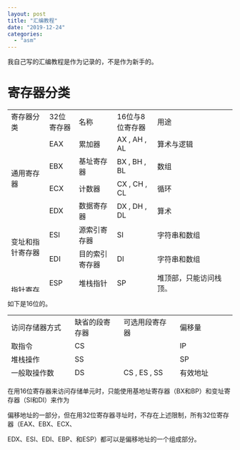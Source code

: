 ```yaml
---
layout: post
title: "汇编教程"
date: "2019-12-24"
categories: 
  - "asm"
---
```


我自己写的汇编教程是作为记录的，不是作为新手的。

# 寄存器分类

<table style="border-collapse: collapse; width: 100%; height: 409px;"><tbody><tr style="height: 24px;"><td style="width: 17.2273%; height: 24px;">寄存器分类</td><td style="width: 11.7727%; height: 24px;">32位寄存器</td><td style="width: 17.2424%; height: 24px;">名称</td><td style="width: 18.091%; height: 24px;">16位与8位寄存器</td><td style="width: 35.6666%; height: 24px;">用途</td></tr><tr style="height: 24px;"><td style="width: 17.2273%; height: 96px;" rowspan="4">通用寄存器</td><td style="width: 11.7727%; height: 24px;">EAX</td><td style="width: 17.2424%; height: 24px;">累加器</td><td style="width: 18.091%; height: 24px;">AX , AH , AL</td><td style="width: 35.6666%; height: 24px;">算术与逻辑</td></tr><tr style="height: 24px;"><td style="width: 11.7727%; height: 24px;">EBX</td><td style="width: 17.2424%; height: 24px;">基址寄存器</td><td style="width: 18.091%; height: 24px;">BX , BH , BL</td><td style="width: 35.6666%; height: 24px;">数组</td></tr><tr style="height: 24px;"><td style="width: 11.7727%; height: 24px;">ECX</td><td style="width: 17.2424%; height: 24px;">计数器</td><td style="width: 18.091%; height: 24px;">CX , CH , CL</td><td style="width: 35.6666%; height: 24px;">循环</td></tr><tr style="height: 24px;"><td style="width: 11.7727%; height: 24px;">EDX</td><td style="width: 17.2424%; height: 24px;">数据寄存器</td><td style="width: 18.091%; height: 24px;">DX , DH , DL</td><td style="width: 35.6666%; height: 24px;">算术</td></tr><tr style="height: 24px;"><td style="width: 17.2273%; height: 48px;" rowspan="2">变址和指针寄存器</td><td style="width: 11.7727%; height: 24px;">ESI</td><td style="width: 17.2424%; height: 24px;">源索引寄存器</td><td style="width: 18.091%; height: 24px;">SI</td><td style="width: 35.6666%; height: 24px;">字符串和数组</td></tr><tr style="height: 24px;"><td style="width: 11.7727%; height: 24px;">EDI</td><td style="width: 17.2424%; height: 24px;">目的索引寄存器</td><td style="width: 18.091%; height: 24px;">DI</td><td style="width: 35.6666%; height: 24px;">字符串和数组</td></tr><tr style="height: 24px;"><td style="width: 17.2273%; height: 49px;" rowspan="2">指针寄存器</td><td style="width: 11.7727%; height: 24px;">ESP</td><td style="width: 17.2424%; height: 24px;">堆栈指针</td><td style="width: 18.091%; height: 24px;">SP</td><td style="width: 35.6666%; height: 24px;">堆顶部，只能访问栈顶。</td></tr><tr style="height: 25px;"><td style="width: 11.7727%; height: 25px;">EBP</td><td style="width: 17.2424%; height: 25px;">基址指针</td><td style="width: 18.091%; height: 25px;">BP</td><td style="width: 35.6666%; height: 25px;">堆底部，基址加偏移可以取堆栈数据</td></tr><tr style="height: 24px;"><td style="width: 17.2273%; height: 24px;"></td><td style="width: 11.7727%; height: 24px;">EIP</td><td style="width: 17.2424%; height: 24px;">指令指针</td><td style="width: 18.091%; height: 24px;">IP</td><td style="width: 35.6666%; height: 24px;">指向下一条指令</td></tr><tr style="height: 24px;"><td style="width: 17.2273%; height: 24px;"></td><td style="width: 11.7727%; height: 24px;">EFlags</td><td style="width: 17.2424%; height: 24px;">标志位</td><td style="width: 18.091%; height: 24px;">flags</td><td style="width: 35.6666%; height: 24px;">状态和控制标志位</td></tr><tr style="height: 24px;"><td style="width: 17.2273%; height: 144px;" rowspan="6">段寄存器</td><td style="width: 11.7727%; height: 24px;">CS</td><td style="width: 17.2424%; height: 24px;">代码段寄存器</td><td style="width: 18.091%; height: 24px;"></td><td style="width: 35.6666%; height: 24px;"></td></tr><tr style="height: 24px;"><td style="width: 11.7727%; height: 24px;">DS</td><td style="width: 17.2424%; height: 24px;">数据段寄存器</td><td style="width: 18.091%; height: 24px;"></td><td style="width: 35.6666%; height: 24px;"></td></tr><tr style="height: 24px;"><td style="width: 11.7727%; height: 24px;">ES</td><td style="width: 17.2424%; height: 24px;">附件数据段寄存器</td><td style="width: 18.091%; height: 24px;"></td><td style="width: 35.6666%; height: 24px;"></td></tr><tr style="height: 24px;"><td style="width: 11.7727%; height: 24px;">SS</td><td style="width: 17.2424%; height: 24px;">堆栈段寄存器</td><td style="width: 18.091%; height: 24px;"></td><td style="width: 35.6666%; height: 24px;"></td></tr><tr style="height: 24px;"><td style="width: 11.7727%; height: 24px;">FS</td><td style="width: 17.2424%; height: 24px;">附加数据段寄存器</td><td style="width: 18.091%; height: 24px;"></td><td style="width: 35.6666%; height: 24px;"></td></tr><tr style="height: 24px;"><td style="width: 11.7727%; height: 24px;">GS</td><td style="width: 17.2424%; height: 24px;">附加数据段寄存器</td><td style="width: 18.091%; height: 24px;"></td><td style="width: 35.6666%; height: 24px;"></td></tr></tbody></table>

如下是16位的。

<table style="border-collapse: collapse; width: 100%; height: 144px;"><tbody><tr style="height: 24px;"><td style="width: 28.2727%; height: 24px;" colspan="2">访问存储器方式</td><td style="width: 21.7273%; height: 24px;">缺省的段寄存器</td><td style="width: 25%; height: 24px;">可选用段寄存器</td><td style="width: 25%; height: 24px;">偏移量</td></tr><tr style="height: 24px;"><td style="width: 28.2727%; height: 24px;" colspan="2">取指令</td><td style="width: 21.7273%; height: 24px;">CS</td><td style="width: 25%; height: 24px;"></td><td style="width: 25%; height: 24px;">IP</td></tr><tr style="height: 24px;"><td style="width: 28.2727%; height: 24px;" colspan="2">堆栈操作</td><td style="width: 21.7273%; height: 24px;">SS</td><td style="width: 25%; height: 24px;"></td><td style="width: 25%; height: 24px;">SP</td></tr><tr style="height: 24px;"><td style="width: 28.2727%; height: 24px;" colspan="2">一般取操作数</td><td style="width: 21.7273%; height: 24px;">DS</td><td style="width: 25%; height: 24px;">CS , ES , SS</td><td style="width: 25%; height: 24px;">有效地址</td></tr><tr style="height: 24px;"><td style="width: 12.5%; height: 48px;" rowspan="2">串操作</td><td style="width: 15.7727%; height: 24px;">源操作数</td><td style="width: 21.7273%; height: 24px;">DS</td><td style="width: 25%; height: 24px;">CS , ES , SS</td><td style="width: 25%; height: 24px;">SI</td></tr><tr style="height: 24px;"><td style="width: 15.7727%; height: 24px;">目的操作数</td><td style="width: 21.7273%; height: 24px;">ES</td><td style="width: 25%; height: 24px;"></td><td style="width: 25%; height: 24px;">DI</td></tr><tr><td style="width: 28.2727%;" colspan="2">指针寄存器BP</td><td style="width: 21.7273%;">SS</td><td style="width: 25%;">CS , ES , SS</td><td style="width: 25%;">有效地址</td></tr></tbody></table>

在用16位寄存器来访问存储单元时，只能使用基地址寄存器（BX和BP）和变址寄存器（SI和DI）来作为

偏移地址的一部分，但在用32位寄存器寻址时，不存在上述限制，所有32位寄存器（EAX、EBX、ECX、

EDX、ESI、EDI、EBP、和ESP）都可以是偏移地址的一个组成部分。
